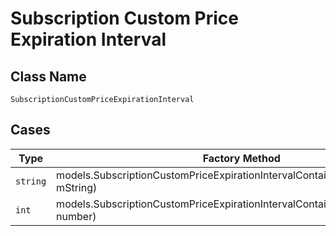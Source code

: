 
# Subscription Custom Price Expiration Interval

## Class Name

`SubscriptionCustomPriceExpirationInterval`

## Cases

| Type | Factory Method |
|  --- | --- |
| `string` | models.SubscriptionCustomPriceExpirationIntervalContainer.FromString(string mString) |
| `int` | models.SubscriptionCustomPriceExpirationIntervalContainer.FromNumber(int number) |

